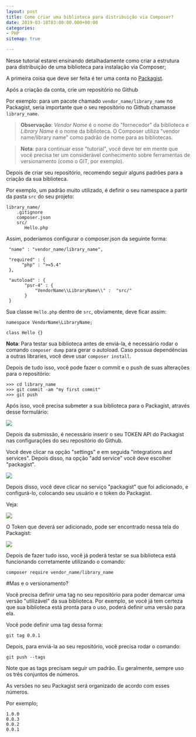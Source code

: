 ```yaml
---
layout: post
title: Como criar uma biblioteca para distribuição via Composer?
date: 2019-03-18T03:00:00.000+00:00
categories:
- PHP
sitemap: true

---
```

Nesse tutorial estarei ensinando detalhadamente como criar a estrutura para  distribuição de uma biblioteca para instalação via Composer;

A primeira coisa que deve ser feita é ter uma conta no [Packagist](https://packagist.org/). 

Após a criação da conta, crie um repositório no Github

Por exemplo: para um pacote chamado `vendor_name/library_name` no Packagist, seria importante que o seu repositório no Github chamasse `library_name`.

> **Observação**: _Vendor Name_ é o nome do "fornecedor" da biblioteca e _Library Name_ é o nome da biblioteca. O Composer utiliza "vendor name/library name" como padrão de nome para as bibliotecas.

> **Nota**: para continuar esse "tutorial", você deve ter em mente que você precisa ter um considerável conhecimento sobre ferramentas de versionamento (como o GIT, por exemplo).

Depois de criar seu repositório, recomendo seguir alguns padrões para a criação da sua biblioteca.

Por exemplo,  um padrão muito utilizado, é definir o seu namespace a partir da pasta `src` do seu projeto:

    library_name/
        .gitignore
        composer.json
        src/
           Hello.php

Assim, poderíamos configurar o composer.json da seguinte forma:

     "name" : "vendor_name/library_name",
    
     "required" : {
          "php" : ">=5.4"
     },
    
     "autoload" : {
           "psr-4" : {
               "VendorName\\LibraryName\\" :  "src/"
           }
     }

Sua classe `Hello.php` dentro de `src`, obviamente, deve ficar assim:

    namespace VendorName\LibraryName;
    
    class Hello {}

**Nota**: Para testar sua biblioteca antes de enviá-la, é necessário rodar o comando `composer dump` para gerar o autoload. Caso possua dependências a outras libraries, você deve usar `composer install`.

Depois de tudo isso, você pode fazer o commit e o push de suas alterações para o repositório:

    >>> cd library_name
    >>> git commit -am "my first commit"
    >>> git push

Após isso, você precisa submeter a sua biblioteca para o Packagist, através desse formulário:

<img src="https://i.stack.imgur.com/H3hrE.png" />

Depois da submissão, é necessário inserir o seu TOKEN API do Packagist nas configurações do seu repositório do Github.

Você deve clicar na opção "settings" e em seguida "integrations and services". Depois disso, na opção "add service" você deve escolher "packagist".

<img src="https://i.stack.imgur.com/nPzhs.png">

Depois disso, você deve clicar no serviço "packagist" que foi adicionado, e configurá-lo, colocando seu usuário e o token do Packagist.

Veja:

<img src="https://i.stack.imgur.com/NKyTU.png" />

O Token que deverá ser adicionado, pode ser encontrado nessa tela do Packagist:

<img src="https://i.stack.imgur.com/DQn93.png" />

Depois de fazer tudo isso, você já poderá testar se sua biblioteca está funcionando corretamente utilizando o comando:

    composer require vendor_name/library_name

#Mas e o versionamento?

Você precisa definir uma tag no seu repositório para poder demarcar uma versão "utilizável" da sua biblioteca. Por exemplo, se você já tem certeza que sua biblioteca está pronta para o uso, poderá definir uma versão para ela.

Você pode definir uma tag dessa forma:

    git tag 0.0.1

Depois, para enviá-la ao seu repositório, você precisa rodar o comando:

    git push --tags

Note que as tags precisam seguir um padrão. Eu geralmente, sempre uso os três conjuntos de números.

As versões no seu Packagist será organizado de acordo com esses números.

Por exemplo;

    1.0.0
    0.0.3
    0.0.2
    0.0.1